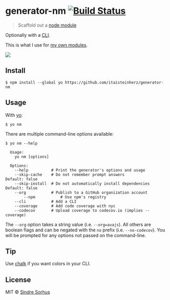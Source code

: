 # generator-nm [![Build Status](https://travis-ci.org/itaisteinherz/generator-nm.svg?branch=master)](https://travis-ci.org/itaisteinherz/generator-nm)

> Scaffold out a [node module](https://github.com/itaisteinherz/node-module-boilerplate)

Optionally with a [CLI](http://en.wikipedia.org/wiki/Command-line_interface).

This is what I use for [my own modules](https://github.com/itaisteinherz?utf8=✓&tab=repositories&q=&type=&language=javascript).

![](screenshot.png)


## Install

```
$ npm install --global yo https://github.com/itaisteinherz/generator-nm
```


## Usage

With [yo](https://github.com/yeoman/yo):

```
$ yo nm
```

There are multiple command-line options available:

```
$ yo nm --help

  Usage:
    yo nm [options]

  Options:
    --help          # Print the generator's options and usage
    --skip-cache    # Do not remember prompt answers                      Default: false
    --skip-install  # Do not automatically install dependencies           Default: false
    --org           # Publish to a GitHub organization account
		--npm           # Use npm's registry
    --cli           # Add a CLI
    --coverage      # Add code coverage with nyc
    --codecov       # Upload coverage to codecov.io (implies --coverage)
```

The `--org` option takes a string value (i.e. `--org=avajs`). All others are boolean flags and can be negated with the `no` prefix (i.e. `--no-codecov`). You will be prompted for any options not passed on the command-line.


## Tip

Use [chalk](https://github.com/sindresorhus/chalk) if you want colors in your CLI.


## License

MIT © [Sindre Sorhus](https://sindresorhus.com)
